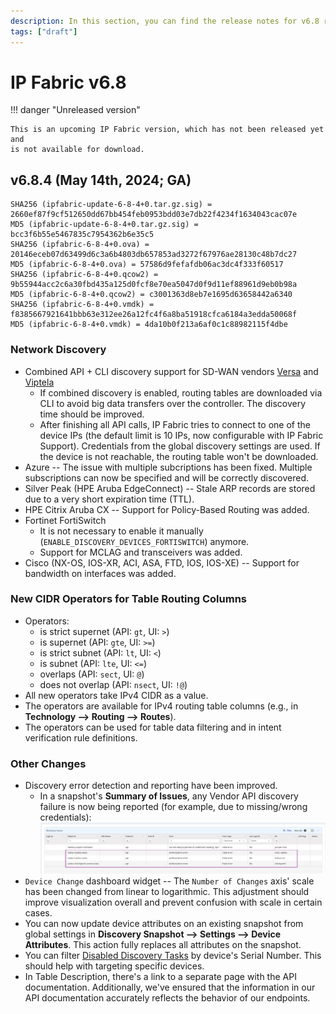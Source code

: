 ```yaml
---
description: In this section, you can find the release notes for v6.8 releases.
tags: ["draft"]
---
```


# IP Fabric v6.8

!!! danger "Unreleased version"

    This is an upcoming IP Fabric version, which has not been released yet and
    is not available for download.

## v6.8.4 (May 14th, 2024; GA)
```
SHA256 (ipfabric-update-6-8-4+0.tar.gz.sig) = 2660ef87f9cf512650dd67bb454feb0953bdd03e7db22f4234f1634043cac07e
MD5 (ipfabric-update-6-8-4+0.tar.gz.sig) = bcc3f6b55e5467835c7954362b6e35c5
SHA256 (ipfabric-6-8-4+0.ova) = 20146eceb07d63499d6c3a6b4803db657853ad3272f67976ae28130c48b7dc27
MD5 (ipfabric-6-8-4+0.ova) = 57586d9fefafdb06ac3dc4f333f60517
SHA256 (ipfabric-6-8-4+0.qcow2) = 9b55944acc2c6a30fbd435a125d0fcf8e70ea5047d0f9d11ef88961d9eb0b98a
MD5 (ipfabric-6-8-4+0.qcow2) = c3001363d8eb7e1695d63658442a6340
SHA256 (ipfabric-6-8-4+0.vmdk) = f8385667921641bbb63e312ee26a12fc4f6a8ba51918cfca6184a3edda50068f
MD5 (ipfabric-6-8-4+0.vmdk) = 4da10b0f213a6af0c1c88982115f4dbe
```

### Network Discovery

- Combined API + CLI discovery support for SD-WAN vendors [Versa](../../IP_Fabric_Settings/Discovery_and_Snapshots/Discovery_Settings/Vendors_API/Versa_Networks_SD-WAN.md) and [Viptela](../../IP_Fabric_Settings/Discovery_and_Snapshots/Discovery_Settings/Vendors_API/Cisco_Viptela_SD-WAN.md#cisco-viptela-sd-wan)
  - If combined discovery is enabled, routing tables are downloaded via CLI to avoid big data transfers over the controller. The discovery time should be improved.
  - After finishing all API calls, IP Fabric tries to connect to one of the device IPs (the default limit is 10 IPs, now configurable with IP Fabric Support). Credentials from the global discovery settings are used. If the device is not reachable, the routing table won't be downloaded.
- Azure -- The issue with multiple subcriptions has been fixed. Multiple subscriptions can now be specified and will be correctly discovered.
- Silver Peak (HPE Aruba EdgeConnect) -- Stale ARP records are stored due to a
  very short expiration time (TTL).
- HPE Citrix Aruba CX -- Support for Policy-Based Routing was added.
- Fortinet FortiSwitch
  - It is not necessary to enable it manually (`ENABLE_DISCOVERY_DEVICES_FORTISWITCH`) anymore.
  - Support for MCLAG and transceivers was added.
- Cisco (NX-OS, IOS-XR, ACI, ASA, FTD, IOS, IOS-XE) -- Support for bandwidth on interfaces was added.

### New CIDR Operators for Table Routing Columns

- Operators:
  - is strict supernet (API: `gt`, UI: `>`)
  - is supernet (API: `gte`, UI: `>=`)
  - is strict subnet (API: `lt`, UI: `<`)
  - is subnet (API: `lte`, UI: `<=`)
  - overlaps (API: `sect`, UI: `@`)
  - does not overlap (API: `nsect`, UI: `!@`)
- All new operators take IPv4 CIDR as a value.
- The operators are available for IPv4 routing table columns (e.g., in **Technology --> Routing --> Routes**).
- The operators can be used for table data filtering and in intent verification rule definitions.

### Other Changes

- Discovery error detection and reporting have been improved.
  - In a snapshot's **Summary of Issues**, any Vendor API discovery failure
    is now being reported (for example, due to missing/wrong
    credentials):<br/>
    ![Failed Vendor APIs](6.8_failed_vendor_apis.png)
- `Device Change` dashboard widget -- The `Number of Changes` axis' scale has
  been changed from linear to logarithmic. This adjustment should improve
  visualization overall and prevent confusion with scale in certain cases.
- You can now update device attributes on an existing snapshot from global settings in
  **Discovery Snapshot --> Settings --> Device Attributes**. This action fully replaces
  all attributes on the snapshot.
- You can filter [Disabled Discovery Tasks](../../IP_Fabric_Settings/Discovery_and_Snapshots/Discovery_Settings/disabled_discovery_tasks.md) by device's Serial Number. This should help with targeting specific devices.
- In Table Description, there's a link to a separate page with the API documentation. Additionally, we've ensured that the information in our API documentation accurately reflects the behavior of our endpoints.
